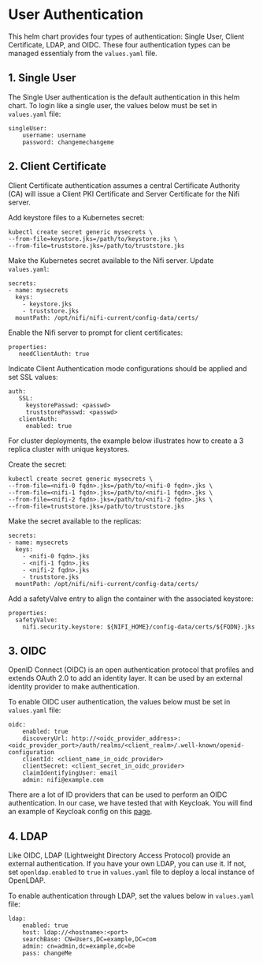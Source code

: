 User Authentication
=============

This helm chart provides four types of authentication: Single User, Client Certificate, LDAP, and OIDC. These four authentication types can be managed essentialy from the `values.yaml` file. 


## 1. Single User

The Single User authentication is the default authentication in this helm chart. To login like a single user, the values below must be set in `values.yaml` file:

````
singleUser:
    username: username
    password: changemechangeme
````


## 2. Client Certificate

Client Certificate authentication assumes a central Certificate Authority (CA) will issue a Client PKI Certificate and Server Certificate for the Nifi server.

Add keystore files to a Kubernetes secret:

````
kubectl create secret generic mysecrets \
--from-file=keystore.jks=/path/to/keystore.jks \
--from-file=truststore.jks=/path/to/truststore.jks
````

Make the Kubernetes secret available to the Nifi server.  Update `values.yaml`:

````
secrets:
- name: mysecrets
  keys:
    - keystore.jks
    - truststore.jks
  mountPath: /opt/nifi/nifi-current/config-data/certs/
````

Enable the Nifi server to prompt for client certificates:

````
properties:
   needClientAuth: true
````

Indicate Client Authentication mode configurations should be applied and set SSL values:

````
auth:
   SSL:
     keystorePasswd: <passwd>
     truststorePasswd: <passwd>
   clientAuth: 
     enabled: true
````

For cluster deployments, the example below illustrates how to create a 3 replica cluster with unique keystores.

Create the secret:

````
kubectl create secret generic mysecrets \
--from-file=<nifi-0 fqdn>.jks=/path/to/<nifi-0 fqdn>.jks \
--from-file=<nifi-1 fqdn>.jks=/path/to/<nifi-1 fqdn>.jks \
--from-file=<nifi-2 fqdn>.jks=/path/to/<nifi-2 fqdn>.jks \
--from-file=truststore.jks=/path/to/truststore.jks
````

Make the secret available to the replicas:

````
secrets:
- name: mysecrets
  keys:
    - <nifi-0 fqdn>.jks
    - <nifi-1 fqdn>.jks
    - <nifi-2 fqdn>.jks
    - truststore.jks
  mountPath: /opt/nifi/nifi-current/config-data/certs/
````

Add a safetyValve entry to align the container with the associated keystore: 

````
properties:
  safetyValve:
    nifi.security.keystore: ${NIFI_HOME}/config-data/certs/${FQDN}.jks
````


## 3. OIDC

OpenID Connect (OIDC) is an open authentication protocol that profiles and extends OAuth 2.0 to add an identity layer. It can be used by an external identity provider to make authentication. 

To enable OIDC user authentication, the values below must be set in `values.yaml` file:

````
oidc:
    enabled: true
    discoveryUrl: http://<oidc_provider_address>:<oidc_provider_port>/auth/realms/<client_realm>/.well-known/openid-configuration
    clientId: <client_name_in_oidc_provider>
    clientSecret: <client_secret_in_oidc_provider>
    claimIdentifyingUser: email
    admin: nifi@example.com
````

There are a lot of ID providers that can be used to perform an OIDC authentication. In our case, we have tested that with Keycloak. You will find an example of Keycloak config on this [page](https://github.com/cetic/helm-nifi/tree/feature/nifi_1.14.0/doc/KEYCLOAK.md).


## 4. LDAP

Like OIDC, LDAP (Lightweight Directory Access Protocol) provide an external authentication. If you have your own LDAP, you can use it. If not, set `openldap.enabled` to `true` in `values.yaml` file to deploy a local instance of OpenLDAP.

To enable authentication through LDAP, set the values below in `values.yaml` file:

````
ldap:
    enabled: true
    host: ldap://<hostname>:<port>
    searchBase: CN=Users,DC=example,DC=com
    admin: cn=admin,dc=example,dc=be
    pass: changeMe
````
